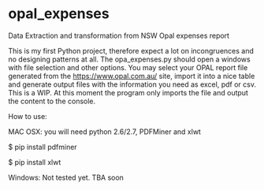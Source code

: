 # opal_expenses
Data Extraction and transformation from NSW Opal expenses report

 This is my first Python project, therefore expect a lot on incongruences and no designing patterns at all.
 The opa_expenses.py should open a windows with file selection and other options. You may select your OPAL report file generated from the https://www.opal.com.au/ site, import it into a nice table and generate output files with the information you need as excel, pdf or csv.
 This is a WIP. At this moment the program only imports the file and output the content to the console.

How to use:

 MAC OSX: you will need python 2.6/2.7, PDFMiner and xlwt

$ pip install pdfminer

$ pip install xlwt

 Windows: Not tested yet. TBA soon
